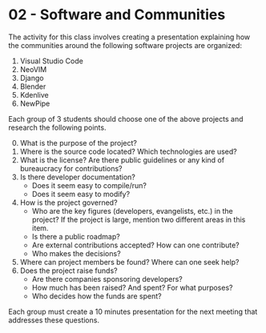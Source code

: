 # 02 - Software and Communities 

<ah-external-content src="../slides.html" />

The activity for this class involves creating a presentation explaining how the communities around the following software projects are organized:

1. Visual Studio Code
2. NeoVIM
3. Django
4. Blender
5. Kdenlive
6. NewPipe

Each group of 3 students should choose one of the above projects and research the following points.

0. What is the purpose of the project?
1. Where is the source code located? Which technologies are used?
2. What is the license? Are there public guidelines or any kind of bureaucracy for contributions?
3. Is there developer documentation?
    - Does it seem easy to compile/run?
    - Does it seem easy to modify?
4. How is the project governed?
    - Who are the key figures (developers, evangelists, etc.) in the project? If the project is large, mention two different areas in this item.
    - Is there a public roadmap?
    - Are external contributions accepted? How can one contribute?
    - Who makes the decisions?
5. Where can project members be found? Where can one seek help?
6. Does the project raise funds?
    - Are there companies sponsoring developers?
    - How much has been raised? And spent? For what purposes?
    - Who decides how the funds are spent?

Each group must create a 10 minutes presentation for the next meeting that addresses these questions.

<!-- 
As apresentações da versão do curso 2022/2 podem ser acessadas nos links abaixo: 

1.  [Docker](../../apresentacoes/2022/ApresDocker.pdf)
2.  [GIMP](../../apresentacoes/2022/GIMP.pdf)
3.  [Kubernetes](../../apresentacoes/2022/Kubernetes.pdf)
4.  [flatpak](../../apresentacoes/2022/flatpak.pdf)
5.  Godot engine
6.  [GNOME](../../apresentacoes/2022/gnome.pdf)
7.  [TensorFlow](../../apresentacoes/2022/tensorflow.pdf)
8.  digiKam
9.  [Shotcut](../../apresentacoes/2022/ShotCut.pdf)

-->
